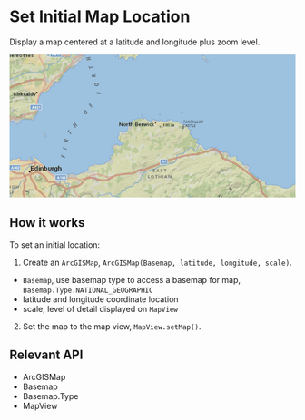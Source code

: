 # Set Initial Map Location

Display a map centered at a latitude and longitude plus zoom level.

![](SetInitialMapLocation.png)

## How it works

To set an initial location:


1.  Create an `ArcGISMap`, `ArcGISMap(Basemap, latitude, longitude, scale)`.
*   `Basemap`, use basemap type to access a basemap for map, `Basemap.Type.NATIONAL_GEOGRAPHIC`
*   latitude and longitude coordinate location
*   scale, level of detail displayed on `MapView`
2.  Set the map to the map view, `MapView.setMap()`.


## Relevant API


*   ArcGISMap
*   Basemap
*   Basemap.Type
*   MapView

